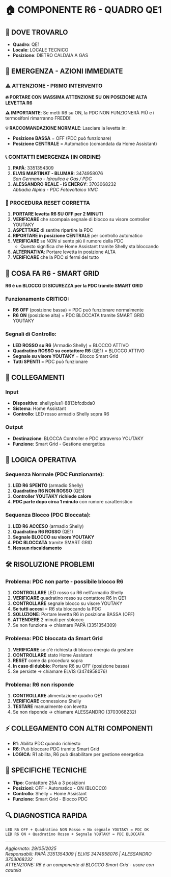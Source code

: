 # 🏠 COMPONENTE R6 - QUADRO QE1

## 📍 DOVE TROVARLO
- **Quadro**: QE1
- **Locale**: LOCALE TECNICO  
- **Posizione**: DIETRO CALDAIA A GAS

## 🚨 EMERGENZA - AZIONI IMMEDIATE

### ⚠️ ATTENZIONE - PRIMO INTERVENTO
**🔥 PORTARE CON MASSIMA ATTENZIONE SU ON POSIZIONE ALTA LEVETTA R6**

**⚠️ IMPORTANTE**: Se metti R6 su ON, la PDC NON FUNZIONERÀ PIÙ e i termosifoni rimarranno FREDDI!

**💡 RACCOMANDAZIONE NORMALE**: Lasciare la levetta in:
- **Posizione BASSA** = OFF (PDC può funzionare)
- **Posizione CENTRALE** = Automatico (comandata da Home Assistant)

### 📞 CONTATTI EMERGENZA (IN ORDINE)
1. **PAPÀ**: 3351354309
2. **ELVIS MARTINAT - BLUMAR**: 3474958076  
   *San Germano - Idraulica e Gas / PDC*
3. **ALESSANDRO REALE - IS ENERGY**: 3703068232  
   *Abbadia Alpina - PDC Fotovoltaico VMC*

### 🔄 PROCEDURA RESET CORRETTA
1. **PORTARE levetta R6 SU OFF per 2 MINUTI**
2. **VERIFICARE** che scompaia segnale di blocco su visore controller YOUTAKY
3. **ASPETTARE** di sentire ripartire la PDC
4. **RIPORTARE in posizione CENTRALE** per controllo automatico
5. **VERIFICARE** se NON si sente più il rumore della PDC
   - Questo significa che Home Assistant tramite Shelly sta bloccando
6. **ALTERNATIVA**: Portare levetta in posizione ALTA
7. **VERIFICARE** che la PDC si fermi del tutto

## 🔴 COSA FA R6 - SMART GRID
**R6 è un BLOCCO DI SICUREZZA per la PDC tramite SMART GRID**

### Funzionamento CRITICO:
- **R6 OFF** (posizione bassa) = PDC può funzionare normalmente
- **R6 ON** (posizione alta) = PDC BLOCCATA tramite SMART GRID YOUTAKY

### Segnali di Controllo:
- **LED ROSSO su R6** (Armadio Shelly) = BLOCCO ATTIVO
- **Quadratino ROSSO su contattore R6** (QE1) = BLOCCO ATTIVO
- **Segnale su visore YOUTAKY** = Blocco Smart Grid
- **Tutti SPENTI** = PDC può funzionare

## 🔌 COLLEGAMENTI
### Input
- **Dispositivo**: shellyplus1-8813bfcdbda0
- **Sistema**: Home Assistant
- **Controllo**: LED rosso armadio Shelly sopra R6

### Output  
- **Destinazione**: BLOCCA Controller e PDC attraverso YOUTAKY
- **Funzione**: Smart Grid - Gestione energetica

## 🔌 LOGICA OPERATIVA

### Sequenza Normale (PDC Funzionante):
1. **LED R6 SPENTO** (armadio Shelly)
2. **Quadratino R6 NON ROSSO** (QE1)
3. **Controller YOUTAKY richiede calore**
4. **PDC parte dopo circa 1 minuto** con rumore caratteristico

### Sequenza Blocco (PDC Bloccata):
1. **LED R6 ACCESO** (armadio Shelly)
2. **Quadratino R6 ROSSO** (QE1)  
3. **Segnale BLOCCO su visore YOUTAKY**
4. **PDC BLOCCATA** tramite SMART GRID
5. **Nessun riscaldamento**

## 🛠️ RISOLUZIONE PROBLEMI

### Problema: PDC non parte - possibile blocco R6
1. **CONTROLLARE** LED rosso su R6 nell'armadio Shelly
2. **VERIFICARE** quadratino rosso su contattore R6 in QE1
3. **CONTROLLARE** segnale blocco su visore YOUTAKY
4. **Se tutti accesi** = R6 sta bloccando la PDC
5. **SOLUZIONE**: Portare levetta R6 in posizione BASSA (OFF)
6. **ATTENDERE** 2 minuti per sblocco
7. Se non funziona → chiamare PAPÀ (3351354309)

### Problema: PDC bloccata da Smart Grid
1. **VERIFICARE** se c'è richiesta di blocco energia da gestore
2. **CONTROLLARE** stato Home Assistant
3. **RESET** come da procedura sopra
4. **In caso di dubbio**: Portare R6 su OFF (posizione bassa)
5. Se persiste → chiamare ELVIS (3474958076)

### Problema: R6 non risponde
1. **CONTROLLARE** alimentazione quadro QE1
2. **VERIFICARE** connessione Shelly
3. **TESTARE** manualmente con levetta
4. Se non risponde → chiamare ALESSANDRO (3703068232)

## ⚡ COLLEGAMENTO CON ALTRI COMPONENTI
- **R1**: Abilita PDC quando richiesto
- **R6**: Può bloccare PDC tramite Smart Grid
- **LOGICA**: R1 abilita, R6 può disabilitare per gestione energetica

## 🎯 SPECIFICHE TECNICHE
- **Tipo**: Contattore 25A a 3 posizioni
- **Posizioni**: OFF - Automatico - ON (BLOCCO)
- **Controllo**: Shelly + Home Assistant
- **Funzione**: Smart Grid - Blocco PDC

## 🔍 DIAGNOSTICA RAPIDA
```
LED R6 OFF + Quadratino NON Rosso + No segnale YOUTAKY = PDC OK
LED R6 ON + Quadratino Rosso + Segnale YOUTAKY = PDC BLOCCATA
```

---
*Aggiornato: 29/05/2025*  
*Responsabili: PAPÀ 3351354309 | ELVIS 3474958076 | ALESSANDRO 3703068232*  
*ATTENZIONE: R6 è un componente di BLOCCO Smart Grid - usare con cautela*
